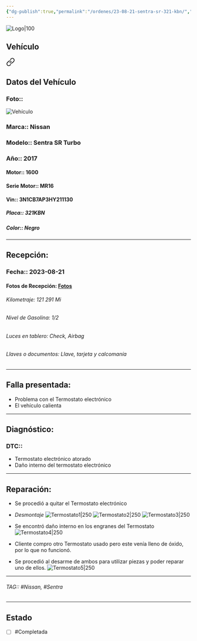 ```yaml
---
{"dg-publish":true,"permalink":"/ordenes/23-08-21-sentra-sr-321-kbn/","created":"","updated":""}
---
```


![Logo|100](http://drive.google.com/uc?export=view&id=137fl3TIZ0-PU8b-Pt0bsjclwHub_u78G)

## Vehículo

<div class="transclusion internal-embed is-loaded"><a class="markdown-embed-link" href="/vehiculos/nissan/sentra-sr-321-kbn/#datos-del-vehiculo" aria-label="Open link"><svg xmlns="http://www.w3.org/2000/svg" width="24" height="24" viewBox="0 0 24 24" fill="none" stroke="currentColor" stroke-width="2" stroke-linecap="round" stroke-linejoin="round" class="svg-icon lucide-link"><path d="M10 13a5 5 0 0 0 7.54.54l3-3a5 5 0 0 0-7.07-7.07l-1.72 1.71"></path><path d="M14 11a5 5 0 0 0-7.54-.54l-3 3a5 5 0 0 0 7.07 7.07l1.71-1.71"></path></svg></a><div class="markdown-embed">



## Datos del Vehículo 
### Foto:: 
![Vehículo](http://drive.google.com/uc?export=view&id=19RoZGPMV0SVRNXTK_n8GY9J_fE3WiLyV)

### Marca:: Nissan
### Modelo:: Sentra SR Turbo
### Año:: 2017
#### Motor:: 1600
#### Serie Motor:: MR16
#### Vin:: 3N1CB7AP3HY211130
##### Placa:: 321KBN
##### Color:: Negro
---


</div></div>


## Recepción:
### Fecha:: 2023-08-21
#### Fotos de Recepción: [Fotos](https://carrosgt.vercel.app/recepcion/23-08-21-sentra-sr-321-kbn-recepcion/)

###### Kilometraje: 121 291 Mi
###### Nivel de Gasolina: 1/2
###### Luces en tablero: Check, Airbag
###### Llaves o documentos: Llave, tarjeta y calcomanía 

---

## Falla presentada:
- Problema con el Termostato electrónico
- El vehículo calienta 


---

## Diagnóstico:
### DTC:: 

- Termostato electrónico atorado
- Daño interno del termostato electrónico 


---
## Reparación:
- Se procedió a quitar el Termostato electrónico 
- *Desmontaje*
	![Termostato1|250](http://drive.google.com/uc?export=view&id=18dHjXjLf1JP7qtxu3o4w6Eg993qY2JTX)
	![Termostato2|250](http://drive.google.com/uc?export=view&id=18hcQig30FSYuPFvWfmLDfiqvyNS7vuCI)
	![Termostato3|250](http://drive.google.com/uc?export=view&id=18iXWkw7FxRrrXu4L_5BEC1vCHo86xd3p)

- Se encontró daño interno en los engranes del Termostato 
	![Termostato4|250](http://drive.google.com/uc?export=view&id=18cwFWVFxB8m4raTOrNrvKA1JdVsPdraB)

- Cliente compro otro Termostato usado pero este venía lleno de óxido, por lo que no funcionó.
- Se procedió al desarme de ambos para utilizar piezas y poder reparar uno de ellos.
	![Termostato5|250](http://drive.google.com/uc?export=view&id=18cVHkO3hDKBMeOG2-mSMhn6vChBPXjqU)


---

###### TAG:: #Nissan, #Sentra

---

## Estado

- [ ] #Completada